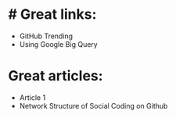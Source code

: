 

# # Great links:
* GitHub Trending
* Using Google Big Query


# Great articles:

* Article 1
* Network Structure of Social Coding on Github
